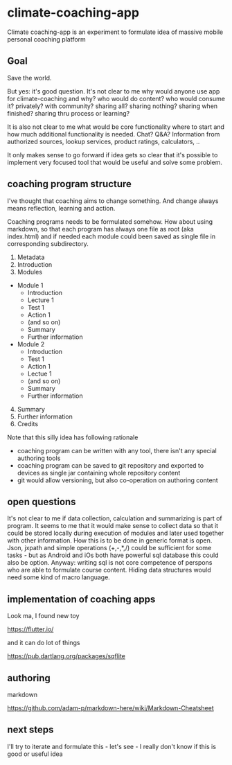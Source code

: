 # climate-coaching-app

Climate coaching-app is an experiment to formulate idea of massive mobile personal coaching platform 

## Goal

Save the world.

But yes: it's good question. It's not clear to me why would anyone use app for climate-coaching and why? who would do content? who would consume it? privately? with community? sharing all? sharing nothing? sharing when finished? sharing thru process or learning? 

It is also not clear to me what would be core functionality where to start and how much additional functionality is needed. Chat? Q&A? Information from authorized sources, lookup services, product ratings, calculators, ..

It only makes sense to go forward if idea gets so clear that it's possible to implement very focused tool that would be useful and solve some problem.

## coaching program structure

I've thought that coaching aims to change something. And change always means reflection, learning and action.

Coaching programs needs to be formulated somehow. How about using markdown, so that each program has always one file as root (aka index.html) and if needed each module could been saved as single file in corresponding subdirectory.

1. Metadata
2. Introduction
3. Modules
  * Module 1
    * Introduction
    * Lecture 1
    * Test 1
    * Action 1
    * (and so on)
    * Summary
    * Further information
  * Module 2
    * Introduction
    * Test 1
    * Action 1
    * Lectue 1
    * (and so on)
    * Summary
    * Further information
4. Summary
5. Further information
6. Credits

Note that this silly idea has following rationale
- coaching program can be written with any tool, there isn't any special authoring tools
- coaching program can be saved to git repository and exported to devices as single jar containing whole repository content
- git would allow versioning, but also co-operation on authoring content

## open questions

It's not clear to me if data collection, calculation and summarizing is part of program. It seems to me that it would make sense to collect data so that it could be stored locally during execution of modules and later used together with other information. How this is to be done in generic format is open. Json, jxpath and simple operations (+,-,*,/) could be sufficient for some tasks - but as Android and iOs both have powerful sql database this could also be option. Anyway: writing sql is not core competence of perspons who are able to formulate course content. Hiding data structures would need some kind of macro language.

## implementation of coaching apps

Look ma, I found new toy

https://flutter.io/

and it can do lot of things

https://pub.dartlang.org/packages/sqflite

## authoring

markdown

https://github.com/adam-p/markdown-here/wiki/Markdown-Cheatsheet

## next steps

I'll try to iterate and formulate this - let's see - I really don't know if this is good or useful idea
